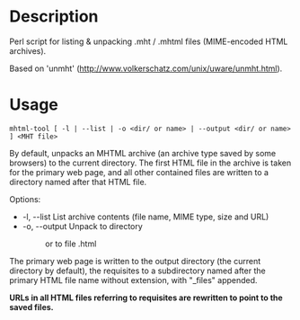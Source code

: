Description
===========

Perl script for listing & unpacking .mht / .mhtml files (MIME-encoded HTML archives).

Based on 'unmht' (http://www.volkerschatz.com/unix/uware/unmht.html).

Usage
=====

`mhtml-tool [ -l | --list | -o <dir/ or name> | --output <dir/ or name> ] <MHT file>`

By default, unpacks an MHTML archive (an archive type saved by some browsers) to the
current directory.  The first HTML file in the archive is taken for the primary web page,
and all other contained files are written to a directory named after that HTML file.

Options:

 * -l, --list    List archive contents (file name, MIME type, size and URL)
 * -o, --output  Unpack to directory <dir/> or to file <name>.html

The primary web page is written to the output directory (the current directory by
default), the requisites to a subdirectory named after the primary HTML file name without
extension, with "_files" appended.

**URLs in all HTML files referring to requisites are rewritten to point to the saved
files.**
